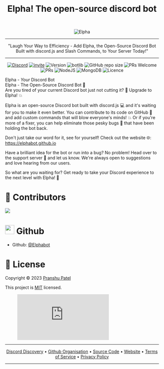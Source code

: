 <div align="center">
<br />
<h1>Elpha! The open-source discord bot</h1>
<br />
  
![Elpha](https://user-images.githubusercontent.com/70943732/213678287-d3c9a9c9-4fa5-44e6-99d7-0976d91cdad6.png)

***
"Laugh Your Way to Efficiency - Add Elpha, the Open-Source Discord Bot Built with discord.js and Slash Commands, to Your Server Today!"
***

[![Discord](https://img.shields.io/discord/754381521854398595?color=white&label=DISCORD&logo=discord)](https://discord.gg/CVyx9qyYPF)
[![invite](https://img.shields.io/badge/INVITE-ELPHA-yellow)](https://discord.com/oauth2/authorize?client_id=916613852362330133&permissions=8&scope=bot%20applications.commands)
![Version](https://img.shields.io/badge/version-1.2.0-green.svg?cacheSeconds=2592000)
![botlib](https://img.shields.io/badge/powered_by-discord.js-blue)
![GitHub repo size](https://img.shields.io/github/repo-size/pranshu05/elpha)
![PRs Welcome](https://img.shields.io/badge/PRs-welcome-brightgreen.svg)
![PRs](https://img.shields.io/github/issues-pr/pranshu05/elpha) 
![NodeJS](https://img.shields.io/badge/node.js-6DA55F) 
![MongoDB](https://img.shields.io/badge/MongoDB-%234ea94b.svg) 
![Licence](https://img.shields.io/badge/license-MIT-orange)


</div>

Elpha - *Your* Discord Bot <br>
Elpha - The Open-Source Discord Bot 🤖<br>
Are you tired of your current Discord bot just not cutting it? 🥱 Upgrade to Elpha! 💥<br>

Elpha is an open-source Discord bot built with discord.js 💻 and it's waiting for you to make it even better. You can contribute to its code on GitHub 🤝 and add custom commands that will blow everyone's minds! 💥 Or if you're more of a fixer, you can help eliminate those pesky bugs 🐛 that have been holding the bot back.<br>

Don't just take our word for it, see for yourself! Check out the website 🌐: https://elphabot.github.io <br>

Have a brilliant idea for the bot or run into a bug? No problem! Head over to the support server 📢 and let us know. We're always open to suggestions and love hearing from our users. <br>

So what are you waiting for? Get ready to take your Discord experience to the next level with Elpha! 🚀 <br>


# 🤝 Contributors

<a href="https://github.com/pranshu05/elpha/graphs/contributors">
  <img src="https://contrib.rocks/image?repo=pranshu05/elpha" />
</a>

# <img src="https://camo.githubusercontent.com/5bbf8ca61ef5f92684489ace45ad6f45984fff87a621040c62b1fe31e3005ff9/687474703a2f2f692e696d6775722e636f6d2f436a34724d72532e676966" width="30"> Github

* Github: [@Elphabot](https://github.com/Elphabot)


# 📝 License

Copyright © 2023 [Pranshu Patel](https://github.com/pranshu05)


This project is [MIT](https://opensource.org/licenses/MIT) licensed.


<figure><embed src="https://wakatime.com/share/@pranshu05/83417c75-32d8-4bad-9a51-ecc0845f319d.svg"></embed></figure>


***

<div align="center">
<p><a href="https://discord.com/application-directory/916613852362330133">Discord Discovery</a> • <a href="./#">Github Organisation</a> • <a href="https://github.com/elphabot/elpha">Source Code</a> • <a href="https://elphabot.github.io">Website</a> • <a href="https://elphabot.github.io/TOS.html">Terms of Service</a> • <a href="https://elphabot.github.io/privacy.html">Privacy Policy</a></p>
</div>

***
